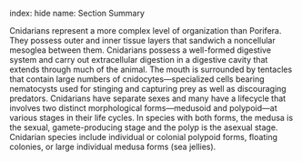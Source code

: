 index: hide
name: Section Summary

Cnidarians represent a more complex level of organization than Porifera. They possess outer and inner tissue layers that sandwich a noncellular mesoglea between them. Cnidarians possess a well-formed digestive system and carry out extracellular digestion in a digestive cavity that extends through much of the animal. The mouth is surrounded by tentacles that contain large numbers of cnidocytes—specialized cells bearing nematocysts used for stinging and capturing prey as well as discouraging predators. Cnidarians have separate sexes and many have a lifecycle that involves two distinct morphological forms—medusoid and polypoid—at various stages in their life cycles. In species with both forms, the medusa is the sexual, gamete-producing stage and the polyp is the asexual stage. Cnidarian species include individual or colonial polypoid forms, floating colonies, or large individual medusa forms (sea jellies).
